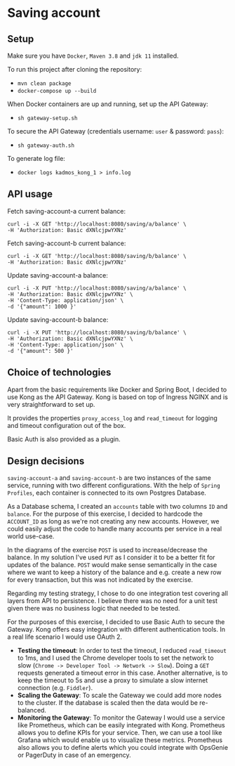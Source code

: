 # Saving account

## Setup

Make sure you have `Docker`, `Maven 3.8` and `jdk 11` installed.

To run this project after cloning the repository:
* `mvn clean package`
* `docker-compose up --build`

When Docker containers are up and running, set up the API Gateway:
* `sh gateway-setup.sh`

To secure the API Gateway (credentials username: `user` & password: `pass`):
* `sh gateway-auth.sh`

To generate log file:
* `docker logs kadmos_kong_1 > info.log`

## API usage
Fetch saving-account-a current balance:
```
curl -i -X GET 'http://localhost:8080/saving/a/balance' \
-H 'Authorization: Basic dXNlcjpwYXNz'
```

Fetch saving-account-b current balance:
```
curl -i -X GET 'http://localhost:8080/saving/b/balance' \
-H 'Authorization: Basic dXNlcjpwYXNz'
```

Update saving-account-a balance:
```
curl -i -X PUT 'http://localhost:8080/saving/a/balance' \
-H 'Authorization: Basic dXNlcjpwYXNz' \
-H 'Content-Type: application/json' \
-d '{"amount": 1000 }' 
```

Update saving-account-b balance:
```
curl -i -X PUT 'http://localhost:8080/saving/b/balance' \
-H 'Authorization: Basic dXNlcjpwYXNz' \
-H 'Content-Type: application/json' \
-d '{"amount": 500 }' 
```

## Choice of technologies

Apart from the basic requirements like Docker and Spring Boot, I decided to use Kong as the API Gateway. 
Kong is based on top of Ingress NGINX and is very straightforward to set up.

It provides the properties `proxy_access_log` and `read_timeout` for logging and timeout configuration out of the box.

Basic Auth is also provided as a plugin.

## Design decisions

`saving-account-a` and `saving-account-b` are two instances of the same service, running with two different configurations. With the help of `Spring Profiles`, each container is connected to its own Postgres Database.

As a Database schema, I created an `accounts` table with two columns `ID` and `balance`. For the purpose of this exercise, I decided
to hardcode the `ACCOUNT_ID` as long as we're not creating any new accounts. However, we could easily adjust the code to handle many accounts per service in a real world use-case.

In the diagrams of the exercise `POST` is used to increase/decrease the balance. In my solution I've used `PUT` as I consider it to be a better 
fit for updates of the balance. `POST` would make sense semantically in the case where we want to keep a history of the balance and e.g. create
a new row for every transaction, but this was not indicated by the exercise.

Regarding my testing strategy, I chose to do one integration test covering all layers from API to persistence.
I believe there was no need for a unit test given there was no business logic that needed to be tested.

For the purposes of this exercise, I decided to use Basic Auth to secure the Gateway. Kong offers easy integration with different authentication tools. In a real life scenario I would use OAuth 2. 

* **Testing the timeout**:
In order to test the timeout, I reduced `read_timeout` to 1ms, and I used the Chrome developer tools to set the network to slow (`Chrome -> Developer Tool -> Network -> Slow`).
Doing a `GET` requests generated a timeout error in this case. Another alternative, is to keep the timeout to 5s and use a proxy to simulate
a slow internet connection (e.g. `Fiddler`).
* **Scaling the Gateway**:
To scale the Gateway we could add more nodes to the cluster. If the database is scaled then the data would be re-balanced.
* **Monitoring the Gateway**:
To monitor the Gateway I would use a service like Prometheus, which can be easily integrated with Kong. Prometheus allows you to
define KPIs for your service. Then, we can use a tool like Grafana which would enable us to visualize these metrics. Prometheus also allows you to define alerts which you could integrate with OpsGenie or PagerDuty in case of an emergency.
